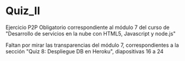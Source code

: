 # Quiz_II
Ejercicio P2P Obligatorio correspondiente al módulo 7 del curso de "Desarrollo de servicios en la nube con HTML5, Javascript y node.js"

Faltan por mirar las transparencias del módulo 7, correspondientes a la sección "Quiz 8: Despliegue DB en Heroku", diapositivas 16 a 24
